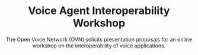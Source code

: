 ---
title: Voice Agent Interoperability Workshop
image: /img/ovn-open-voice-network-about-ai-voice-assistance_optimized.jpg
subtitle: The Open Voice Network (OVN) solicits presentation proposals for an online workshop on the interoperability of voice applications.
description: >-
  <strong>Perceived problem:</strong> voice applications on different platforms cannot easily
  communicate and share data.  For example, a shopping application on platform
  A cannot invoke a payment application on platform B, provide it with billing information, and then receive results of the payment application before continuing with fulfilment processing.  
  <br><br>
  <strong>Workshop goal:</strong>  to explore various approaches for implementing
  interoperability of voice applications within and across platforms.
  <br><br>
  Specifically, we solicit descriptions for
  <br><br>
   • How one voice application invokes another voice application<br>
   • How control is passed among cooperating voice applications<br>
   • How data and context is shared among cooperating voice applications<br>
   • Other topics related to interoperating voice applications<br>
  <br><br>
  The Open Voice Network will use knowledge from this workshop to assist it in
  designing a standards-based approach to voice application interoperability.
  <br><br>
  Tentative schedule:
  <br><br>
  <strong>30 April 2021:</strong>   Proposal submittal deadline<br>
  <strong>21 May 2021:</strong>    Presenters are announced, and workshop agenda published.<br>
  <strong>15-17 June 2021:</strong>   Virtual workshop using video conferencing technology.<br>
  No attendance fee.<br>
  Two hours per day (7:00 - 9:00 a.m. Pacific time). The conference will be
  recorded and available for access by the public.<br>
  <br><br>
  Program Committee:
  <br><br>
  <strong>James A. Larson,</strong> Program Co-chair, Speech Technology Conference<br>
  <strong>Deborah Dahl,</strong> Principal, Conversational Technologies<br>
  <strong>David Attwater,</strong> Senior Scientist, Enterprise Integration Group<br>
  <strong>Maarten Lens-FitzGerald,</strong> Consultant, Author, Podcaster<br>
  <strong>Chris Parker,</strong> Technical Architect, Entrepreneur<br>
  <br>
  Please submit your abstract using the following form.<br>
---